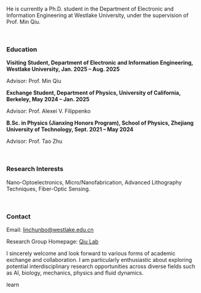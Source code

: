 

He is currently a Ph.D. student in the Department of Electronic and Information Engineering at Westlake University, under the supervision of Prof. Min Qiu.

<br>

### Education
**Visiting Student, Department of Electronic and Information Engineering, Westlake University, Jan. 2025 – Aug. 2025**

Advisor: Prof. Min Qiu

**Exchange Student, Department of Physics, University of California, Berkeley, May 2024 – Jan. 2025**

Advisor: Prof. Alexei V. Filippenko

**B.Sc. in Physics (Jianxing Honors Program), School of Physics, Zhejiang University of Technology, Sept. 2021 – May 2024**

Advisor: Prof. Tao Zhu

<br>

### Research Interests
Nano-Optoelectronics, Micro/Nanofabrication, Advanced Lithography Techniques, Fiber-Optic Sensing.

<br>

### Contact

Email: linchunbo@westlake.edu.cn

Research Group Homepage: [Qiu Lab](https://qiu.lab.westlake.edu.cn/)

I sincerely welcome and look forward to various forms of academic exchange and collaboration. I am particularly enthusiastic about exploring potential interdisciplinary research opportunities across diverse fields such as  AI, biology, mechanics, physics and fluid dynamics.

learn

